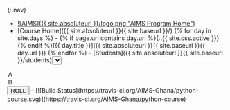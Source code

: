 {:.nav}
 - [![AIMS]({{ site.absoluteurl }}/logo.png "AIMS Program Home")](http://www.aims.edu.gh/)
 - [Course Home]({{ site.absoluteurl }}{{ site.baseurl }}/)
{% for day in site.days %} - {% if page.url contains day.url %}{:.{{ site.css.active }}}{% endif %}[{{ day.title }}]({{ site.absoluteurl }}{{ site.baseurl }}{{ day.url }})
{% endfor %} - [Students]({{ site.absoluteurl }}{{ site.baseurl }}/students)<select>
<option>A</option>
<option>B</option>
</select><input type="button" value="ROLL" />
 - [![Build Status](https://travis-ci.org/AIMS-Ghana/python-course.svg)](https://travis-ci.org/AIMS-Ghana/python-course)
